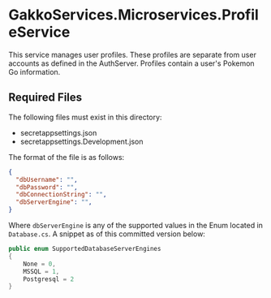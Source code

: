 # GakkoServices.Microservices.ProfileService

This service manages user profiles. These profiles are separate from user
accounts as defined in the AuthServer. Profiles contain a user's Pokemon Go
information.

## Required Files

The following files must exist in this directory:

* secretappsettings.json
* secretappsettings.Development.json

The format of the file is as follows:

```json
{
  "dbUsername": "",
  "dbPassword": "",
  "dbConnectionString": "",
  "dbServerEngine": "",
}
```

Where `dbServerEngine` is any of the supported values in the Enum located in
`Database.cs`. A snippet as of this committed version below:

```c#
public enum SupportedDatabaseServerEngines
{
    None = 0,
    MSSQL = 1,
    Postgresql = 2
}
```